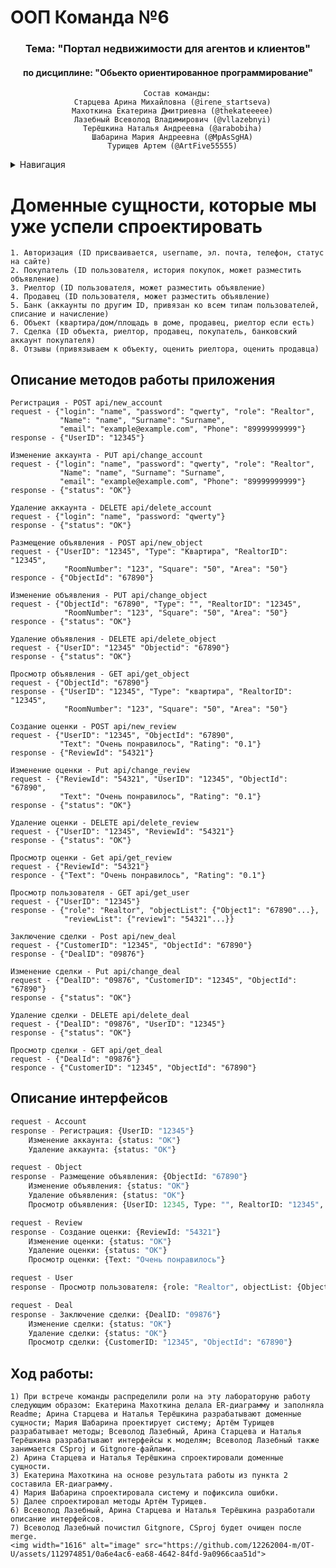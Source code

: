 #  ООП Команда №6
<a name="Вернуться в начало"></a>

<div align="center">

  <h3>Тема: "Портал недвижимости для агентов и клиентов"</h3>
  <h4>по дисциплине: "Обьекто ориентированное программирование"</h4>

<div align="center">
  
```
    Состав команды:
  Старцева Арина Михайловна (@irene_startseva)
  Махоткина Екатерина Дмитриевна (@thekateeeee)
  Лазебный Всеволод Владимирович (@vllazebnyi)
  Терёшкина Наталья Андреевна (@arabobiha)
  Шабарина Мария Андреевна (@MpAsSgHA)
  Турищев Артем (@ArtFive55555)
```

<div align="center">
  
<div align="left">


<details>
  <summary> Навигация </summary>
  <ol>
    <li>
      <a href="#Доменные сущности которые мы уже успели спроектировать">Доменные сущности которые мы уже успели спроектировать</a>
      <ul>
        <li><a href="#Описание методов работы приложения">Описание методов работы приложения</a></li>
        <li><a href="#Описание интерфейсов">Описание интерфейсов</a></li>
        <li><a href="#Ход работы:">Ход работы</a></li>
      </ul>
    </li>
  </ol>
</details>


<a name="Доменные сущности которые мы уже успели спроектировать"></a>
# Доменные сущности, которые мы уже успели спроектировать
```
1. Авторизация (ID присваивается, username, эл. почта, телефон, статус на сайте)
2. Покупатель (ID пользователя, история покупок, может разместить объявление)
3. Риелтор (ID пользователя, может разместить объявление)
4. Продавец (ID пользователя, может разместить объявление)
5. Банк (аккаунты по другим ID, привязан ко всем типам пользователей, списание и начисление)
6. Объект (квартира/дом/площадь в доме, продавец, риелтор если есть)
7. Сделка (ID объекта, риелтор, продавец, покупатель, банковский аккаунт покупателя)
8. Отзывы (привязываем к объекту, оценить риелтора, оценить продавца)
```

<a name="Описание методов работы приложения"></a>
## Описание методов работы приложения

```
Регистрация - POST api/new_account
request - {"login": "name", "password": "qwerty", "role": "Realtor",
           "Name": "name", "Surname": "Surname", 
           "email": "example@example.com", "Phone": "89999999999"}
response - {"UserID": "12345"}

Изменение аккаунта - PUT api/change_account
request - {"login": "name", "password": "qwerty", "role": "Realtor",
           "Name": "name", "Surname": "Surname", 
           "email": "example@example.com", "Phone": "89999999999"}
response - {"status": "OK"}

Удаление аккаунта - DELETE api/delete_account
request - {"login": "name", "password: "qwerty"}
response - {"status": "OK"}

Размещение объявления - POST api/new_object
request - {"UserID": "12345", "Type": "Квартира", "RealtorID": "12345",
            "RoomNumber": "123", "Square": "50", "Area": "50"}
responce - {"ObjectId": "67890"}

Изменение объявления - PUT api/change_object
request - {"ObjectId": "67890", "Type": "", "RealtorID": "12345",
            "RoomNumber": "123", "Square": "50", "Area": "50"}
responce - {"status": "OK"}

Удаление объявления - DELETE api/delete_object
request - {"UserID": "12345" "Objectid": "67890"}
response - {"status": "OK"}

Просмотр объявления - GET api/get_object
request - {"ObjectId": "67890"}
response - {"UserID": "12345", "Type": "квартира", "RealtorID": "12345",
            "RoomNumber": "123", "Square": "50", "Area": "50"}

Создание оценки - POST api/new_review
request - {"UserID": "12345", "ObjectId": "67890",
           "Text": "Очень понравилось", "Rating": "0.1"}
response - {"ReviewId": "54321"}

Изменение оценки - Put api/change_review
request - {"ReviewId": "54321", "UserID": "12345", "ObjectId": "67890",
           "Text": "Очень понравилось", "Rating": "0.1"}
response - {"status": "OK"}

Удаление оценки - DELETE api/delete_review
request - {"UserID": "12345", "ReviewId": "54321"}
response - {"status": "OK"}

Просмотр оценки - Get api/get_review
request - {"ReviewId": "54321"}
responce - {"Text": "Очень понравилось", "Rating": "0.1"}

Просмотр пользователя - GET api/get_user
request - {"UserID": "12345"}
response - {"role": "Realtor", "objectList": {"Object1": "67890"...},
            "reviewList": {"review1": "54321"...}}

Заключение сделки - Post api/new_deal
request - {"CustomerID": "12345", "ObjectId": "67890"}
response - {"DealID": "09876"}

Изменение сделки - Put api/change_deal
request - {"DealID": "09876", "CustomerID": "12345", "ObjectId": "67890"}
response - {"status": "OK"}

Удаление сделки - DELETE api/delete_deal
request - {"DealID": "09876", "UserID": "12345"}
response - {"status": "OK"}

Просмотр сделки - GET api/get_deal
request - {"DealId": "09876"}
responce - {"CustomerID": "12345", "ObjectId": "67890"}
```

<a name="Описание интерфейсов"></a>
## Описание интерфейсов

```Python
request - Account
response - Регистрация: {UserID: "12345"}
	Изменение аккаунта: {status: "OK"}
	Удаление аккаунта: {status: "OK"}

request - Object
response - Размещение объявления: {ObjectId: "67890"}
	Изменение объявления: {status: "OK"}
	Удаление объявления: {status: "OK"}
	Просмотр объявления: {UserID: 12345, Type: "", RealtorID: "12345", RoomNumber: "123", Square: "50", "Area": "50"}

request - Review
response - Создание оценки: {ReviewId: "54321"}
	Изменение оценки: {status: "OK"}
	Удаление оценки: {status: "OK"}
	Просмотр оценки: {Text: "Очень понравилось"}

request - User
response - Просмотр пользователя: {role: "Realtor", objectList: {Object1: "67890"...}, reviewList: {review1: "54321"...}}

request - Deal
response - Заключение сделки: {DealID: "09876"}
	Изменение сделки: {status: "OK"}
	Удаление сделки: {status: "OK"}
	Просмотр сделки: {CustomerID: "12345", "ObjectId": "67890"}
```

<a name="Ход работы:"></a>
## Ход работы: 

```
1) При встрече команды распределили роли на эту лабораторуню работу следующим образом: Екатерина Махоткина делала ER-диаграмму и заполняла Readme; Арина Старцева и Наталья Терёшкина разрабатывают доменные сущности; Мария Шабарина проектирует систему; Артём Турищев разрабатывает методы; Всеволод Лазебный, Арина Старцева и Наталья Терёшкина разрабатывают интерфейсы к моделям; Всеволод Лазебный также занимается CSproj и Gitgnore-файлами.
2) Арина Старцева и Наталья Терёшкина спроектировали доменные сущности.
3) Екатерина Махоткина на основе результата работы из пункта 2 составила ER-диаграмму.
4) Мария Шабарина спроектировала систему и пофиксила ошибки.
5) Далее спроектировал методы Артём Турищев.
6) Всеволод Лазебный, Арина Старцева и Наталья Терёшкина разработали описание интерфейсов.
7) Всеволод Лазебный почистил Gitgnore, CSproj будет очищен после merge. 
<img width="1616" alt="image" src="https://github.com/12262004-m/OT-U/assets/112974851/0a6e4ac6-ea68-4642-84fd-9a0966caa51d">

```
